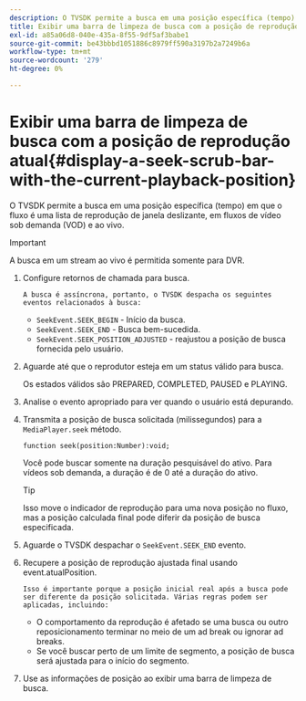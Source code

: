 ```yaml
---
description: O TVSDK permite a busca em uma posição específica (tempo) em que o fluxo é uma lista de reprodução de janela deslizante, em fluxos de vídeo sob demanda (VOD) e ao vivo.
title: Exibir uma barra de limpeza de busca com a posição de reprodução atual
exl-id: a85a06d8-040e-435a-8f55-9df5af3babe1
source-git-commit: be43bbbd1051886c8979ff590a3197b2a7249b6a
workflow-type: tm+mt
source-wordcount: '279'
ht-degree: 0%

---
```


# Exibir uma barra de limpeza de busca com a posição de reprodução atual{#display-a-seek-scrub-bar-with-the-current-playback-position}

O TVSDK permite a busca em uma posição específica (tempo) em que o fluxo é uma lista de reprodução de janela deslizante, em fluxos de vídeo sob demanda (VOD) e ao vivo.

>[!IMPORTANT]
>
>A busca em um stream ao vivo é permitida somente para DVR.

1. Configure retornos de chamada para busca.

       A busca é assíncrona, portanto, o TVSDK despacha os seguintes eventos relacionados à busca:
   
   * `SeekEvent.SEEK_BEGIN` - Início da busca.
   * `SeekEvent.SEEK_END` - Busca bem-sucedida.
   * `SeekEvent.SEEK_POSITION_ADJUSTED` - reajustou a posição de busca fornecida pelo usuário.

1. Aguarde até que o reprodutor esteja em um status válido para busca.

   Os estados válidos são PREPARED, COMPLETED, PAUSED e PLAYING.

1. Analise o evento apropriado para ver quando o usuário está depurando.
1. Transmita a posição de busca solicitada (milissegundos) para a `MediaPlayer.seek` método.

   ```
   function seek(position:Number):void;
   ```

   Você pode buscar somente na duração pesquisável do ativo. Para vídeos sob demanda, a duração é de 0 até a duração do ativo.

   >[!TIP]
   >
   >Isso move o indicador de reprodução para uma nova posição no fluxo, mas a posição calculada final pode diferir da posição de busca especificada.

1. Aguarde o TVSDK despachar o `SeekEvent.SEEK_END` evento.
1. Recupere a posição de reprodução ajustada final usando event.atualPosition.

       Isso é importante porque a posição inicial real após a busca pode ser diferente da posição solicitada. Várias regras podem ser aplicadas, incluindo:
   
   * O comportamento da reprodução é afetado se uma busca ou outro reposicionamento terminar no meio de um ad break ou ignorar ad breaks.
   * Se você buscar perto de um limite de segmento, a posição de busca será ajustada para o início do segmento.

1. Use as informações de posição ao exibir uma barra de limpeza de busca.
